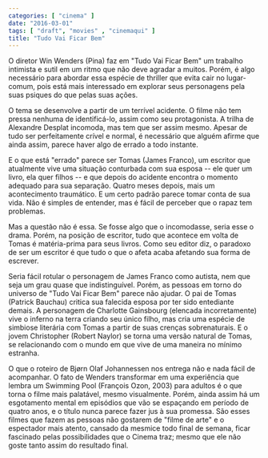 ```yaml
---
categories: [ "cinema" ]
date: "2016-03-01"
tags: [ "draft", "movies" , "cinemaqui" ]
title: "Tudo Vai Ficar Bem"
---
```

O diretor Win Wenders (Pina) faz em "Tudo Vai Ficar Bem" um trabalho
intimista e sutil em um ritmo que não deve agradar a muitos. Porém,
é algo necessário para abordar essa espécie de thriller que evita cair
no lugar-comum, pois está mais interessado em explorar seus personagens
pela suas psiques do que pelas suas ações.

O tema se desenvolve a partir de um terrível acidente. O filme não tem
pressa nenhuma de identificá-lo, assim como seu protagonista. A trilha
de Alexandre Desplat incomoda, mas tem que ser assim mesmo. Apesar de
tudo ser perfeitamente crível e normal, é necessário que alguém
afirme que ainda assim, parece haver algo de errado a todo instante.

E o que está "errado" parece ser Tomas (James Franco), um escritor que
atualmente vive uma situação conturbada com sua esposa -- ele quer um
livro, ela quer filhos -- e que depois do acidente encontra o momento
adequado para sua separação. Quatro meses depois, mais um acontecimento
traumático. E um certo padrão parece tomar conta de sua vida. Não é
simples de entender, mas é fácil de perceber que o rapaz tem problemas.

Mas a questão não é essa. Se fosse algo que o incomodasse, seria
esse o drama. Porém, na posição de escritor, tudo que acontece em
volta de Tomas é matéria-prima para seus livros. Como seu editor diz,
o paradoxo de ser um escritor é que tudo o que o afeta acaba afetando
sua forma de escrever.

Seria fácil rotular o personagem de James Franco como autista, nem
que seja um grau quase que indistinguível. Porém, as pessoas em torno
do universo de "Tudo Vai Ficar Bem" parece não ajudar. O pai de Tomas
(Patrick Bauchau) critica sua falecida esposa por ter sido entediante
demais. A personagem de Charlotte Gainsbourg (elencada incorretamente)
vive o inferno na terra criando seu único filho, mas cria uma espécie de
simbiose literária com Tomas a partir de suas crenças sobrenaturais. E
o jovem Christopher (Robert Naylor) se torna uma versão natural de
Tomas, se relacionando com o mundo em que vive de uma maneira no mínimo
estranha.

O que o roteiro de Bjørn Olaf Johannessen nos entrega não e nada
fácil de acompanhar. O fato de Wenders transformar em uma experiência
que lembra um Swimming Pool (François Ozon, 2003) para adultos é o que
torna o filme mais palatável, mesmo visualmente. Porém, ainda assim há
um esgotamento mental em episódios que vão se espaçando em período de
quatro anos, e o título nunca parece fazer jus à sua promessa. São
esses filmes que fazem as pessoas não gostarem de "filme de arte"
e o espectador mais atento, cansado da mesmice todo final de semana,
ficar fascinado pelas possibilidades que o Cinema traz; mesmo que ele
não goste tanto assim do resultado final.

